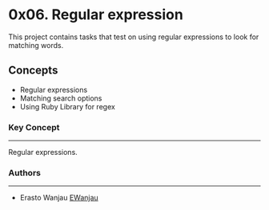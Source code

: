 # 0x06. Regular expression
This project contains tasks that test on using regular expressions to look for matching words.

## Concepts
- Regular expressions
- Matching search options
- Using Ruby Library for regex
### Key Concept
---
Regular expressions.

### Authors
---
- Erasto Wanjau [EWanjau](wamwanjau@gmail.com)
